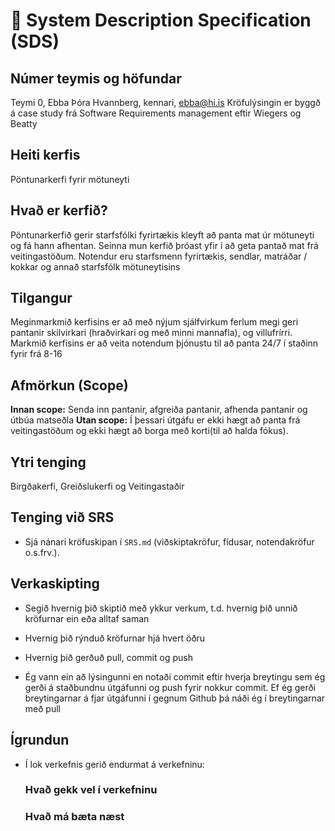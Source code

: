 # 🧭 System Description Specification (SDS)

## Númer teymis og höfundar
Teymi 0, Ebba Þóra Hvannberg, kennari, ebba@hi.is
Kröfulýsingin er byggð á case study frá Software Requirements management eftir Wiegers og Beatty

## Heiti kerfis
Pöntunarkerfi fyrir mötuneyti 

## Hvað er kerfið?
Pöntunarkerfið gerir starfsfólki fyrirtækis kleyft að panta mat úr mötuneyti og 
fá hann afhentan. Seinna mun kerfið þróast yfir í að geta pantað mat frá veitingastöðum.
Notendur eru starfsmenn fyrirtækis, sendlar, matráðar / kokkar og annað starfsfólk mötuneytisins

## Tilgangur
Meginmarkmið kerfisins er að með nýjum sjálfvirkum ferlum megi geri pantanir skilvirkari (hraðvirkari og með minni mannafla),
og villufrírri. Markmið kerfisins er að veita notendum þjónustu til að panta 24/7 í staðinn fyrir frá 8-16

## Afmörkun (Scope)
**Innan scope:** Senda inn pantanir, afgreiða pantanir, afhenda pantanir og útbúa matseðla 
**Utan scope:** Í þessari útgáfu er ekki hægt að panta frá veitingastöðum og  ekki hægt að borga með korti(til að halda fókus).

## Ytri tenging 
Birgðakerfi, Greiðslukerfi og Veitingastaðir 

## Tenging við SRS
- Sjá nánari kröfuskipan í `SRS.md` (viðskiptakröfur, fídusar, notendakröfur o.s.frv.).

## Verkaskipting
- Segið hvernig þið skiptið með ykkur verkum, t.d. hvernig þið unnið kröfurnar ein eða alltaf saman
- Hvernig þið rýnduð kröfurnar hjá hvert öðru 
- Hvernig þið gerðuð pull, commit og push 

- Ég vann ein að lýsingunni en notaði commit eftir hverja breytingu sem ég gerði á staðbundnu útgáfunni og push fyrir nokkur commit.
Ef ég gerði breytingarnar á fjar útgáfunni í gegnum Github þá náði ég í breytingarnar með pull 

## Ígrundun 
- Í lok verkefnis gerið endurmat á verkefninu: 
    ### Hvað gekk vel í verkefninu 

    ### Hvað má bæta næst 


